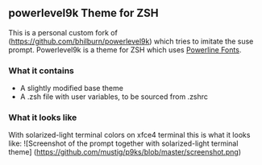 ## powerlevel9k Theme for ZSH

This is a personal custom fork of (https://github.com/bhilburn/powerlevel9k) which tries to imitate the suse prompt.
Powerlevel9k is a theme for ZSH which uses [Powerline Fonts](https://github.com/powerline/fonts).

### What it contains

- A slightly modified base theme
- A .zsh file with user variables, to be sourced from .zshrc

### What it looks like
With solarized-light terminal colors on xfce4 terminal this is what it looks like:
![Screenshot of the prompt together with solarized-light terminal theme]
(https://github.com/mustig/p9ks/blob/master/screenshot.png)

